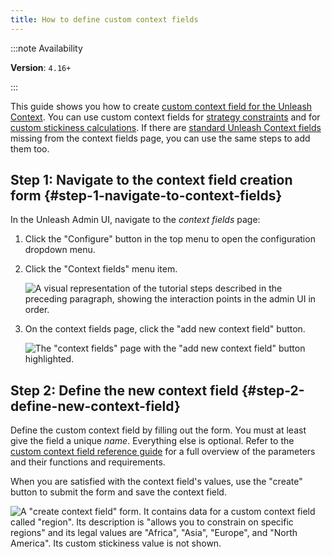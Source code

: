 ```yaml
---
title: How to define custom context fields
---
```


:::note Availability

**Version**: `4.16+`

:::

This guide shows you how to create [custom context field for the Unleash Context](../reference/unleash-context#custom-context-fields). You can use custom context fields for [strategy constraints](../reference/strategy-constraints) and for [custom stickiness calculations](../reference/stickiness#custom-stickiness). If there are [standard Unleash Context fields](../reference/unleash-context#structure) missing from the context fields page, you can use the same steps to add them too.

## Step 1: Navigate to the context field creation form {#step-1-navigate-to-context-fields}

In the Unleash Admin UI, navigate to the _context fields_  page:
1. Click the "Configure" button in the top menu to open the configuration dropdown menu.
2. Click the "Context fields" menu item.

    ![A visual representation of the tutorial steps described in the preceding paragraph, showing the interaction points in the admin UI in order.](/img/context-fields.png)

3. On the context fields page, click the "add new context field" button.

    ![The "context fields" page with the "add new context field" button highlighted.]( /img/context-field-create-button.png)

## Step 2: Define the new context field {#step-2-define-new-context-field}

Define the custom context field by filling out the form. You must at least give the field a unique _name_. Everything else is optional. Refer to the [custom context field reference guide](../reference/unleash-context#custom-context-fields) for a full overview of the parameters and their functions and requirements.

When you are satisfied with the context field's values, use the "create" button to submit the form and save the context field.

![A "create context field" form. It contains data for a custom context field called "region". Its description is "allows you to constrain on specific regions" and its legal values are "Africa", "Asia", "Europe", and "North America". Its custom stickiness value is not shown.](/img/new_context_field.png)
